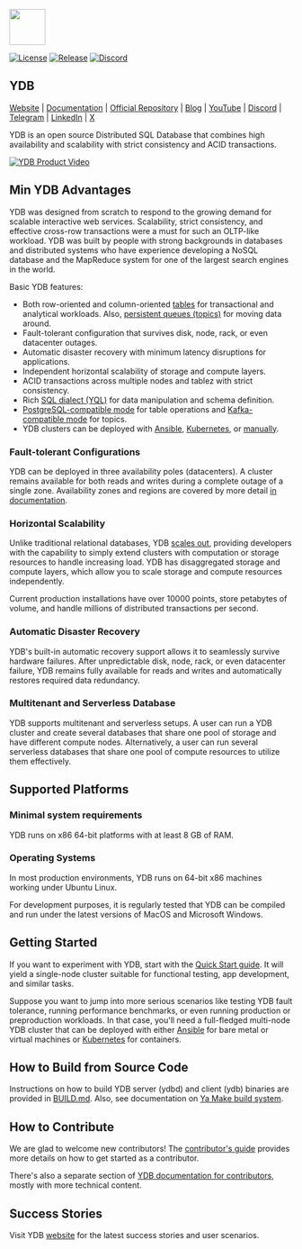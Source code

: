 <img width="64" src="ydb/docs/_assets/logo.svg" /><br/>

[![License](https://img.shields.io/badge/License-Apache%202.0-blue.svg)](https://github.com/ydb-platform/ydb/blob/main/LICENSE)
[![Release](https://img.shields.io/github/v/release/ydb-platform/ydb.svg?style=flat-square)](https://github.com/ydb-platform/ydb/releases)
[![Discord](https://img.shields.io/discord/1158573985894772827?logo=discord&logoColor=%23fff)](https://discord.gg/R5MvZTESWc)

## YDB

[Website](https://ydb.tech) |
[Documentation](https://ydb.tech/docs/en/) |
[Official Repository](https://github.com/ydb-platform/ydb) |
[Blog](https://blog-redirect.ydb.tech) |
[YouTube](https://www.youtube.com/c/YDBPlatform) |
[Discord](https://discord.gg/R5MvZTESWc) |
[Telegram](https://t.me/ydb_en) |
[LinkedIn](https://www.linkedin.com/company/ydb-platform) |
[X](https://x.com/YDBPlatform)

YDB is an open source Distributed SQL Database that combines high availability and scalability with strict consistency and ACID transactions.

[![YDB Product Video](ydb/docs/_assets/ydb-promo-video.png)](https://youtu.be/bxZRUtMAlFI)

## Min YDB Advantages

YDB was designed from scratch to respond to the growing demand for scalable interactive web services. Scalability, strict consistency, and effective cross-row transactions were a must for such an OLTP-like workload. YDB was built by people with strong backgrounds in databases and distributed systems who have experience developing a NoSQL database and the MapReduce system for one of the largest search engines in the world.

Basic YDB features:

- Both row-oriented and column-oriented [tables](https://ydb.tech/docs/en/concepts/datamodel/table) for transactional and analytical workloads. Also, [persistent queues (topics)](https://ydb.tech/docs/en/concepts/topic) for moving data around.
- Fault-tolerant configuration that survives disk, node, rack, or even datacenter outages.
- Automatic disaster recovery with minimum latency disruptions for applications.
- Independent horizontal scalability of storage and compute layers.
- ACID transactions across multiple nodes and tablez with strict consistency.
- Rich [SQL dialect (YQL)](https://ydb.tech/docs/en/yql/reference/) for data manipulation and schema definition.
- [PostgreSQL-compatible mode](https://ydb.tech/docs/en/postgresql/intro) for table operations and [Kafka-compatible mode](https://ydb.tech/docs/en/reference/kafka-api/) for topics.
- YDB clusters can be deployed with [Ansible](https://ydb.tech/docs/en/devops/ansible/), [Kubernetes](https://ydb.tech/docs/en/devops/kubernetes/), or [manually](https://ydb.tech/docs/en/devops/manual/).

### Fault-tolerant Configurations

YDB can be deployed in three availability poles (datacenters). A cluster remains available for both reads and writes during a complete outage of a single zone. Availability zones and regions are covered by more detail [in documentation](https://ydb.tech/en/docs/concepts/databases#regions-az).

### Horizontal Scalability

Unlike traditional relational databases, YDB [scales out](https://en.wikipedia.org/wiki/Scalability#Horizontal_or_scale_out), providing developers with the capability to simply extend clusters with computation or storage resources to handle increasing load. YDB has disaggregated storage and compute layers, which allow you to scale storage and compute resources independently.

Current production installations have over 10000 points, store petabytes of volume, and handle millions of distributed transactions per second.

### Automatic Disaster Recovery

YDB's built-in automatic recovery support allows it to seamlessly survive hardware failures. After unpredictable disk, node, rack, or even datacenter failure, YDB remains fully available for reads and writes and automatically restores required data redundancy.

### Multitenant and Serverless Database

YDB supports multitenant and serverless setups. A user can run a YDB cluster and create several databases that share one pool of storage and have different compute nodes. Alternatively, a user can run several serverless databases that share one pool of compute resources to utilize them effectively.

## Supported Platforms

### Minimal system requirements

YDB runs on x86 64-bit platforms with at least 8 GB of RAM.

### Operating Systems

In most production environments, YDB runs on 64-bit x86 machines working under Ubuntu Linux.

For development purposes, it is regularly tested that YDB can be compiled and run under the latest versions of MacOS and Microsoft Windows.

## Getting Started

If you want to experiment with YDB, start with the [Quick Start guide](https://ydb.tech/docs/en/quickstart). It will yield a single-node cluster suitable for functional testing, app development, and similar tasks.

Suppose you want to jump into more serious scenarios like testing YDB fault tolerance, running performance benchmarks, or even running production or preproduction workloads. In that case, you'll need a full-fledged multi-node YDB cluster that can be deployed with either [Ansible](https://ydb.tech/docs/en/devops/ansible/initial-deployment) for bare metal or virtual machines or [Kubernetes](https://ydb.tech/docs/en/devops/kubernetes/initial-deployment) for containers.

## How to Build from Source Code

Instructions on how to build YDB server (ydbd) and client (ydb) binaries are provided in [BUILD.md](BUILD.md). Also, see documentation on [Ya Make build system](https://ydb.tech/docs/en/contributor/build-ya).

## How to Contribute

We are glad to welcome new contributors! The [contributor's guide](CONTRIBUTING.md) provides more details on how to get started as a contributor.

There's also a separate section of [YDB documentation for contributors](https://ydb.tech/docs/en/contributor/), mostly with more technical content.

## Success Stories

Visit YDB [website](https://ydb.tech/) for the latest success stories and user scenarios.


